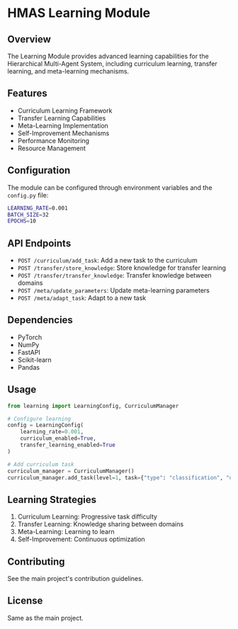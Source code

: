 # HMAS Learning Module

## Overview
The Learning Module provides advanced learning capabilities for the Hierarchical Multi-Agent System, including curriculum learning, transfer learning, and meta-learning mechanisms.

## Features
- Curriculum Learning Framework
- Transfer Learning Capabilities
- Meta-Learning Implementation
- Self-Improvement Mechanisms
- Performance Monitoring
- Resource Management

## Configuration
The module can be configured through environment variables and the `config.py` file:

```bash
LEARNING_RATE=0.001
BATCH_SIZE=32
EPOCHS=10
```

## API Endpoints
- `POST /curriculum/add_task`: Add a new task to the curriculum
- `POST /transfer/store_knowledge`: Store knowledge for transfer learning
- `POST /transfer/transfer_knowledge`: Transfer knowledge between domains
- `POST /meta/update_parameters`: Update meta-learning parameters
- `POST /meta/adapt_task`: Adapt to a new task

## Dependencies
- PyTorch
- NumPy
- FastAPI
- Scikit-learn
- Pandas

## Usage
```python
from learning import LearningConfig, CurriculumManager

# Configure learning
config = LearningConfig(
    learning_rate=0.001,
    curriculum_enabled=True,
    transfer_learning_enabled=True
)

# Add curriculum task
curriculum_manager = CurriculumManager()
curriculum_manager.add_task(level=1, task={"type": "classification", "difficulty": "easy"})
```

## Learning Strategies
1. Curriculum Learning: Progressive task difficulty
2. Transfer Learning: Knowledge sharing between domains
3. Meta-Learning: Learning to learn
4. Self-Improvement: Continuous optimization

## Contributing
See the main project's contribution guidelines.

## License
Same as the main project. 